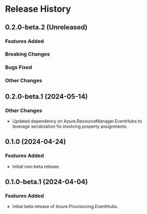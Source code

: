 # Release History

## 0.2.0-beta.2 (Unreleased)

### Features Added

### Breaking Changes

### Bugs Fixed

### Other Changes

## 0.2.0-beta.1 (2024-05-14)

### Other Changes

- Updated dependency on Azure.ResourceManager.EventHubs to leverage serialization fix involving property assignments.

## 0.1.0 (2024-04-24)

### Features Added

- Initial non-beta release.

## 0.1.0-beta.1 (2024-04-04)

### Features Added

- Initial beta release of Azure.Provisioning.EventHubs.
